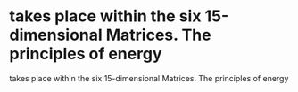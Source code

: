 # takes place within the six 15-dimensional Matrices. The principles of energy

takes place within the six 15-dimensional Matrices. The principles of energy
